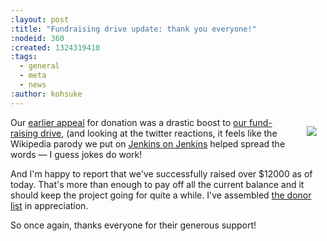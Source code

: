 ```yaml
---
:layout: post
:title: "Fundraising drive update: thank you everyone!"
:nodeid: 360
:created: 1324319410
:tags:
  - general
  - meta
  - news
:author: kohsuke
---
```


<div style="float:right; margin:1em"><a href="http://www.flickr.com/photos/colinzhu/321306018/">
<img src="http://jenkins-ci.org/sites/default/files/gift.png">
</a></div>

Our <a href="/content/holiday-appeal-please-help-jenkins-pay-project-expense">earlier appeal</a> for donation was a drastic boost to <a href="https://wiki.jenkins-ci.org/display/JENKINS/Donation">our fund-raising drive</a>, (and looking at the twitter reactions, it feels like the Wikipedia parody we put on <a href="http://ci.jenkins-ci.org/">Jenkins on Jenkins</a> helped spread the words &mdash; I guess jokes do work!

And I'm happy to report that we've successfully raised over $12000 as of today. That's more than enough to pay off all the current balance and it should keep the project going for quite a while. I've assembled <a href="https://wiki.jenkins-ci.org/display/JENKINS/Donors">the donor list</a> in appreciation.

So once again, thanks everyone for their generous support!
